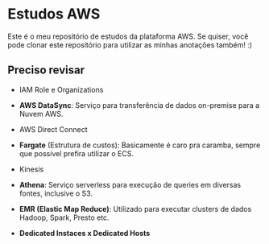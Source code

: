 # Estudos AWS
Este é o meu repositório de estudos da plataforma AWS. Se quiser, você pode clonar este repositório para utilizar as minhas anotações também! :)

## Preciso revisar

- IAM Role e Organizations

- **AWS DataSync**: Serviço para transferência de dados on-premise para a Nuvem AWS.

- AWS Direct Connect

- **Fargate** (Estrutura de custos): Basicamente é caro pra caramba, sempre que possível prefira utilizar o ECS.

- Kinesis

- **Athena**: Serviço serverless para execução de queries em diversas fontes, inclusive o S3.

- **EMR (Elastic Map Reduce)**: Utilizado para executar clusters de dados Hadoop, Spark, Presto etc.

- **Dedicated Instaces x Dedicated Hosts**